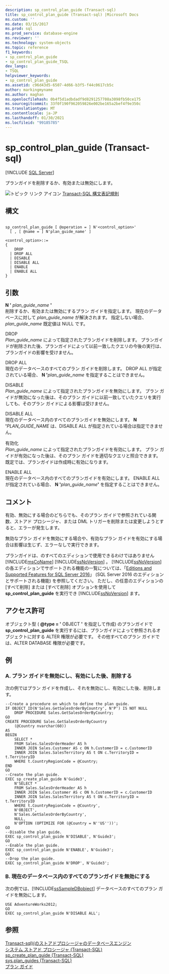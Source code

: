 ```yaml
---
description: sp_control_plan_guide (Transact-sql)
title: sp_control_plan_guide (Transact-sql) |Microsoft Docs
ms.custom: ''
ms.date: 03/15/2017
ms.prod: sql
ms.prod_service: database-engine
ms.reviewer: ''
ms.technology: system-objects
ms.topic: reference
f1_keywords:
- sp_control_plan_guide
- sp_control_plan_guide_TSQL
dev_langs:
- TSQL
helpviewer_keywords:
- sp_control_plan_guide
ms.assetid: c96d43d5-6507-4d66-b3f5-f44c0617cb5c
author: markingmyname
ms.author: maghan
ms.openlocfilehash: 0b4f5d1adbdadf9d8291257708a3098fb50ce175
ms.sourcegitcommit: 33f0f190f962059826e002be165a2bef4f9e350c
ms.translationtype: MT
ms.contentlocale: ja-JP
ms.lasthandoff: 01/30/2021
ms.locfileid: "99185785"
---
```

# <a name="sp_control_plan_guide-transact-sql"></a>sp_control_plan_guide (Transact-sql)
[!INCLUDE [SQL Server](../../includes/applies-to-version/sqlserver.md)]

  プランガイドを削除するか、有効または無効にします。  
  
 ![トピック リンク アイコン](../../database-engine/configure-windows/media/topic-link.gif "トピック リンク アイコン") [Transact-SQL 構文表記規則](../../t-sql/language-elements/transact-sql-syntax-conventions-transact-sql.md)  
  
## <a name="syntax"></a>構文  
  
```  
  
sp_control_plan_guide [ @operation = ] N'<control_option>'  
  [ , [ @name = ] N'plan_guide_name' ]  
  
<control_option>::=  
{   
    DROP   
  | DROP ALL  
  | DISABLE  
  | DISABLE ALL  
  | ENABLE   
  | ENABLE ALL  
}  
```  
  
## <a name="arguments"></a>引数  
 **N '** _plan_guide_name_ **'**  
 削除するか、有効または無効にするプラン ガイドを指定します。 現在のデータベースに対して *plan_guide_name* が解決されます。 指定しない場合、 *plan_guide_name* 既定値は NULL です。  
  
 DROP  
 *Plan_guide_name* によって指定されたプランガイドを削除します。 プランガイドが削除された後、プランガイドによって以前一致したクエリの今後の実行は、プランガイドの影響を受けません。  
  
 DROP ALL  
 現在のデータベースのすべてのプラン ガイドを削除します。 DROP ALL が指定されている場合、 **N '**_plan_guide_name_ を指定することはできません。  
  
 DISABLE  
 *Plan_guide_name* によって指定されたプランガイドを無効にします。 プラン ガイドが無効になった後は、そのプラン ガイドに以前一致していたクエリを実行しても、そのプラン ガイドによる影響は受けません。  
  
 DISABLE ALL  
 現在のデータベース内のすべてのプランガイドを無効にします。 **N '**_PLAN_GUIDE_NAME_ は、DISABLE ALL が指定されている場合は指定できません。  
  
 有効化  
 *Plan_guide_name* によって指定されたプランガイドを有効にします。 プラン ガイドが有効になった後は、そのプラン ガイドを適切なクエリと照合できます。 既定では、プランガイドは作成時に有効になります。  
  
 ENABLE ALL  
 現在のデータベース内のすべてのプランガイドを有効にします。 ENABLE ALL が指定されている場合、 **N '**_plan_guide_name_**'** を指定することはできません。  
  
## <a name="remarks"></a>コメント  
 有効、無効にする場合のどちらでも、そのプラン ガイドで参照されている関数、ストアド プロシージャ、または DML トリガーを削除または変更しようとすると、エラーが発生します。  
  
 無効なプラン ガイドを無効にする場合や、有効なプラン ガイドを有効にする場合は影響は生じず、エラーなしで実行できます。  
  
 プランガイドは、のすべてのエディションで使用できるわけではありません [!INCLUDE[msCoName](../../includes/msconame-md.md)] [!INCLUDE[ssNoVersion](../../includes/ssnoversion-md.md)] 。 [!INCLUDE[ssNoVersion](../../includes/ssnoversion-md.md)] の各エディションでサポートされる機能の一覧については、「[Editions and Supported Features for SQL Server 2016](../../sql-server/editions-and-components-of-sql-server-2016.md)」 (SQL Server 2016 のエディションとサポートされる機能) を参照してください。 ただし、の任意のエディションの [すべて削除] または [すべて削除] オプションを使用して **sp_control_plan_guide** を実行でき [!INCLUDE[ssNoVersion](../../includes/ssnoversion-md.md)] ます。  
  
## <a name="permissions"></a>アクセス許可  
 オブジェクト型 ( **@type = '** OBJECT **'** を指定して作成) のプランガイドで **sp_control_plan_guide** を実行するには、プランガイドによって参照されるオブジェクトに対する ALTER 権限が必要です。 その他すべてのプラン ガイドでは、ALTER DATABASE 権限が必要です。  
  
## <a name="examples"></a>例  
  
### <a name="a-enabling-disabling-and-dropping-a-plan-guide"></a>A. プラン ガイドを無効にし、有効にした後、削除する  
 次の例ではプラン ガイドを作成し、それを無効にし、有効にした後、削除します。  
  
```  
--Create a procedure on which to define the plan guide.  
IF OBJECT_ID(N'Sales.GetSalesOrderByCountry', N'P') IS NOT NULL  
    DROP PROCEDURE Sales.GetSalesOrderByCountry;  
GO  
CREATE PROCEDURE Sales.GetSalesOrderByCountry   
    (@Country nvarchar(60))  
AS  
BEGIN  
    SELECT *  
    FROM Sales.SalesOrderHeader AS h   
    INNER JOIN Sales.Customer AS c ON h.CustomerID = c.CustomerID  
    INNER JOIN Sales.SalesTerritory AS t ON c.TerritoryID = t.TerritoryID  
    WHERE t.CountryRegionCode = @Country;  
END  
GO  
--Create the plan guide.  
EXEC sp_create_plan_guide N'Guide3',  
    N'SELECT *  
    FROM Sales.SalesOrderHeader AS h   
    INNER JOIN Sales.Customer AS c ON h.CustomerID = c.CustomerID  
    INNER JOIN Sales.SalesTerritory AS t ON c.TerritoryID = t.TerritoryID  
    WHERE t.CountryRegionCode = @Country',  
    N'OBJECT',  
    N'Sales.GetSalesOrderByCountry',  
    NULL,  
    N'OPTION (OPTIMIZE FOR (@Country = N''US''))';  
GO  
--Disable the plan guide.  
EXEC sp_control_plan_guide N'DISABLE', N'Guide3';  
GO  
--Enable the plan guide.  
EXEC sp_control_plan_guide N'ENABLE', N'Guide3';  
GO  
--Drop the plan guide.  
EXEC sp_control_plan_guide N'DROP', N'Guide3';  
```  
  
### <a name="b-disabling-all-plan-guides-in-the-current-database"></a>B. 現在のデータベース内のすべてのプランガイドを無効にする  
 次の例では、[!INCLUDE[ssSampleDBobject](../../includes/sssampledbobject-md.md)] データベースのすべてのプラン ガイドを無効にします。  
  
```  
USE AdventureWorks2012;  
GO  
EXEC sp_control_plan_guide N'DISABLE ALL';  
```  
  
## <a name="see-also"></a>参照  
 [Transact-sql&#41;&#40;のストアドプロシージャのデータベースエンジン ](../../relational-databases/system-stored-procedures/database-engine-stored-procedures-transact-sql.md)   
 [システム ストアド プロシージャ &#40;Transact-SQL&#41;](../../relational-databases/system-stored-procedures/system-stored-procedures-transact-sql.md)   
 [sp_create_plan_guide &#40;Transact-SQL&#41;](../../relational-databases/system-stored-procedures/sp-create-plan-guide-transact-sql.md)   
 [sys.plan_guides &#40;Transact-SQL&#41;](../../relational-databases/system-catalog-views/sys-plan-guides-transact-sql.md)   
 [プラン ガイド](../../relational-databases/performance/plan-guides.md)  
  
